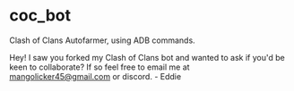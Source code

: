 # coc_bot
Clash of Clans Autofarmer, using ADB commands. 


Hey! I saw you forked my Clash of Clans bot and wanted to ask if you'd be keen to collaborate? If so feel free to email me at mangolicker45@gmail.com or discord. - Eddie
